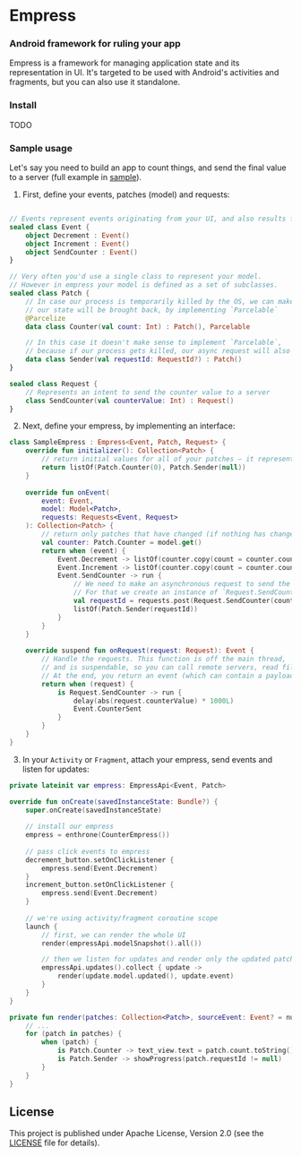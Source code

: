 # Empress

### Android framework for ruling your app

Empress is a framework for managing application state and its representation in UI.
It's targeted to be used with Android's activities and fragments, but you can also use it standalone.

### Install

TODO

### Sample usage

Let's say you need to build an app to count things, and send the final value to a server
(full example in [sample](sample)).

1. First, define your events, patches (model) and requests:

```kotlin

// Events represent events originating from your UI, and also results from performing Requests
sealed class Event {
    object Decrement : Event()
    object Increment : Event()
    object SendCounter : Event()
}

// Very often you'd use a single class to represent your model.
// However in empress your model is defined as a set of subclasses. 
sealed class Patch {
    // In case our process is temporarily killed by the OS, we can make sure
    // our state will be brought back, by implementing `Parcelable`
    @Parcelize
    data class Counter(val count: Int) : Patch(), Parcelable

    // In this case it doesn't make sense to implement `Parcelable`,
    // because if our process gets killed, our async request will also die
    data class Sender(val requestId: RequestId?) : Patch()
}

sealed class Request {
    // Represents an intent to send the counter value to a server
    class SendCounter(val counterValue: Int) : Request()
}
```

2. Next, define your empress, by implementing an interface:

```kotlin
class SampleEmpress : Empress<Event, Patch, Request> {
    override fun initializer(): Collection<Patch> {
        // return initial values for all of your patches — it represents starting state of your application
        return listOf(Patch.Counter(0), Patch.Sender(null))
    }
    
    override fun onEvent(
        event: Event,
        model: Model<Patch>,
        requests: Requests<Event, Request>
    ): Collection<Patch> {
        // return only patches that have changed (if nothing has changed, return an empty list)
        val counter: Patch.Counter = model.get()
        return when (event) {
            Event.Decrement -> listOf(counter.copy(count = counter.count - 1))
            Event.Increment -> listOf(counter.copy(count = counter.count + 1))
            Event.SendCounter -> run {
                // We need to make an asynchronous request to send the counter value.
                // For that we create an instance of `Request.SendCounter` and pass it down.
                val requestId = requests.post(Request.SendCounter(counter.count))
                listOf(Patch.Sender(requestId))
            }
        }
    }
    
    override suspend fun onRequest(request: Request): Event {
        // Handle the requests. This function is off the main thread,
        // and is suspendable, so you can call remote servers, read files etc.
        // At the end, you return an event (which can contain a payload, e.g. server response)
        return when (request) {
            is Request.SendCounter -> run {
                delay(abs(request.counterValue) * 1000L)
                Event.CounterSent
            }
        }
    }
}
```

3. In your `Activity` or `Fragment`, attach your empress, send events and listen for updates:

```kotlin
private lateinit var empress: EmpressApi<Event, Patch>

override fun onCreate(savedInstanceState: Bundle?) {
    super.onCreate(savedInstanceState)
    
    // install our empress
    empress = enthrone(CounterEmpress())
    
    // pass click events to empress
    decrement_button.setOnClickListener {
        empress.send(Event.Decrement)
    }
    increment_button.setOnClickListener {
        empress.send(Event.Decrement)
    }
    
    // we're using activity/fragment coroutine scope
    launch {
        // first, we can render the whole UI
        render(empressApi.modelSnapshot().all())

        // then we listen for updates and render only the updated patches
        empressApi.updates().collect { update ->
            render(update.model.updated(), update.event)
        }
    }
}

private fun render(patches: Collection<Patch>, sourceEvent: Event? = null) {
    // ...
    for (patch in patches) {
        when (patch) {
            is Patch.Counter -> text_view.text = patch.count.toString()
            is Patch.Sender -> showProgress(patch.requestId != null)
        }
    }
}
``` 


## License

This project is published under Apache License, Version 2.0 (see the [LICENSE](LICENSE) file for details).
